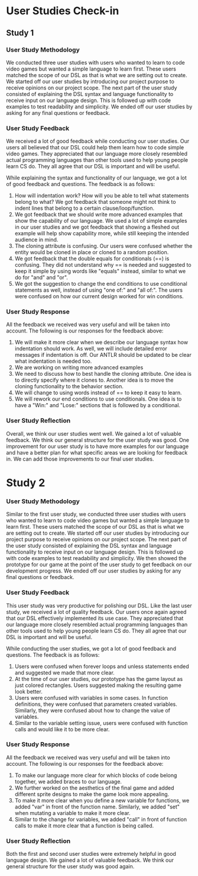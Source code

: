 # User Studies Check-in
## Study 1
### User Study Methodology
We conducted three user studies with users who wanted to learn to code video games but wanted a simple language to learn first.
These users matched the scope of our DSL as that is what we are setting out to create.
We started off our user studies by introducing our project purpose to receive opinions on our project scope.
The next part of the user study consisted of explaining the DSL syntax and language functionality to receive input on our language design.
This is followed up with code examples to test readability and simplicity.
We ended off our user studies by asking for any final questions or feedback.

### User Study Feedback
We received a lot of good feedback while conducting our user studies. Our users all believed that our DSL could help them learn how to code simple video games.
They appreciated that our language more closely resembled actual programming languages than other tools used to help young people learn CS do.
They all agree that our DSL is important and will be useful.

While explaining the syntax and functionality of our language, we got a lot of good feedback and questions. The feedback is as follows:

1. How will indentation work? How will you be able to tell what statements belong to what? We got feedback that someone might not think to indent lines that belong to a certain clause/loop/function.
2. We got feedback that we should write more advanced examples that show the capability of our language. We used a lot of simple examples in our user studies and we got feedback that showing a fleshed out example will help show capability more, while still keeping the intended audience in mind.
3. The cloning attribute is confusing. Our users were confused whether the entity would be cloned in place or cloned to a random position.
4. We got feedback that the double equals for conditionals (==) is confusing. They did not understand why == is needed and suggested to keep it simple by using words like "equals" instead, similar to what we do for "and" and "or".
5. We got the suggestion to change the end conditions to use conditional statements as well, instead of using "one of:" and "all of:". The users were confused on how our current design worked for win conditions.

### User Study Response
All the feedback we received was very useful and will be taken into account. The following is our responses for the feedback above:

1. We will make it more clear when we describe our language syntax how indentation should work. As well, we will include detailed error messages if indentation is off. Our ANTLR should be updated to be clear what indentation is needed too.
2. We are working on writing more advanced examples
3. We need to discuss how to best handle the cloning attribute. One idea is to directly specify where it clones to. Another idea is to move the cloning functionality to the behavior section.
4. We will change to using words instead of == to keep it easy to learn.
5. We will rework our end conditions to use conditionals. One idea is to have a "Win:" and "Lose:" sections that is followed by a conditional.

### User Study Reflection
Overall, we think our user studies went well. We gained a lot of valuable feedback. We think our general structure for the user study was good.
One improvement for our user study is to have more examples for our language and have a better plan for what specific areas we are looking for feedback in.
We can add those improvements to our final user studies.

# Study 2
### User Study Methodology
Similar to the first user study, we conducted three user studies with users who wanted to learn to code video games but wanted a simple language to learn first.
These users matched the scope of our DSL as that is what we are setting out to create.
We started off our user studies by introducing our project purpose to receive opinions on our project scope.
The next part of the user study consisted of explaining the DSL syntax and language functionality to receive input on our language design.
This is followed up with code examples to test readability and simplicity.
We then showed the prototype for our game at the point of the user study to get feedback on our development progress.
We ended off our user studies by asking for any final questions or feedback.

### User Study Feedback
This user study was very productive for polishing our DSL. Like the last user study, we received a lot of quality feedback.
Our users once again agreed that our DSL effectively implemented its use case.
They appreciated that our language more closely resembled actual programming languages than other tools used to help young people learn CS do.
They all agree that our DSL is important and will be useful.

While conducting the user studies, we got a lot of good feedback and questions. The feedback is as follows:

1. Users were confused when forever loops and unless statements ended and suggested we made that more clear.
2. At the time of our user studies, our prototype has the game layout as just colored rectangles. Users suggested making the resulting game look better.
3. Users were confused with variables in some cases. In function definitions, they were confused that parameters created variables. Similarly, they were confused about how to change the value of variables.
4. Similar to the variable setting issue, users were confused with function calls and would like it to be more clear.

### User Study Response
All the feedback we received was very useful and will be taken into account. The following is our responses for the feedback above:

1. To make our language more clear for which blocks of code belong together, we added braces to our language.
2. We further worked on the aesthetics of the final game and added different sprite designs to make the game look more appealing.
3. To make it more clear when you define a new variable for functions, we added "var" in front of the function name. Similarly, we added "set" when mutating a variable to make it more clear.
4. Similar to the change for variables, we added "call" in front of function calls to make it more clear that a function is being called.

### User Study Reflection
Both the first and second user studies were extremely helpful in good language design. We gained a lot of valuable feedback. We think our general structure for the user study was good again.